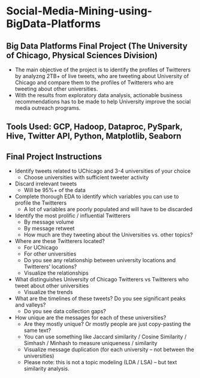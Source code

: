 # Social-Media-Mining-using-BigData-Platforms
## Big Data Platforms Final Project (The University of Chicago, Physical Sciences Division)

- The main objective of the project is to identify the profiles of Twitterers by analyzng 2TB+ of live tweets, who are tweeting about University of Chicago and compare them to the profiles of Twitterers who are tweeting about other universities. 
- With the results from exploratory data analysis, actionable business recommendations has to be made to help University improve the social media outreach programs. 

## Tools Used: GCP, Hadoop, Dataproc, PySpark, Hive, Twitter API, Python, Matplotlib, Seaborn

## Final Project Instructions

- Identify tweets related to UChicago and 3-4 universities of your choice
  - Choose universities with sufficient tweeter activity
- Discard irrelevant tweets
  - Will be 95%+ of the data
- Complete thorough EDA to identify which variables you can use to profile the Twitterers
  - A lot of variables are poorly populated and will have to be discarded
- Identify the most prolific / influential Twitterers
  - By message volume
  - By message retweet
  - How much are they tweeting about the Universities vs. other topics?
- Where are these Twitterers located?
  - For UChicago
  - For other universities
  - Do you see any relationship between university locations and Twitterers’ locations?
  - Visualize the relationships
- What distinguishes University of Chicago Twitterers vs Twitterers who tweet about other universities
  - Visualize the trends
- What are the timelines of these tweets? Do you see significant peaks and valleys?
  - Do you see data collection gaps?
- How unique are the messages for each of these universities?
  - Are they mostly unique? Or mostly people are just copy-pasting the same text?
  - You can use something like Jaccard similarity / Cosine Similarity / Simhash / Minhash to measure uniqueness / similarity
  - Visualize message duplication (for each university – not between the universities)
  - Please note: this is not a topic modeling (LDA / LSA) – but text similarity analysis.
